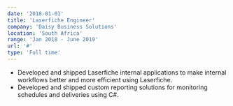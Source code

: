 ```yaml
---
date: '2018-01-01'
title: 'Laserfiche Engineer'
company: 'Daisy Business Solutions'
location: 'South Africa'
range: 'Jan 2018 - June 2019'
url: '#'
type: 'Full time'
---
```


- Developed and shipped Laserfiche internal applications to make internal workflows better and more efficient using Laserfiche.
- Developed and shipped custom reporting solutions for monitoring schedules and deliveries using C#.